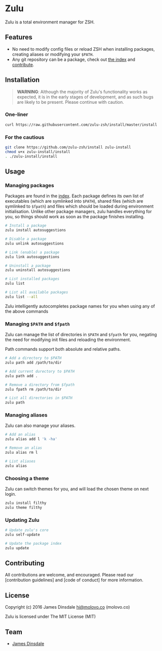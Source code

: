 # Zulu

Zulu is a total environment manager for ZSH.

## Features

* No need to modify config files or reload ZSH when installing packages, creating aliases or modifying your `$PATH`.
* Any git repository can be a package, check out [the index](//github.com/zulu-zsh/index) and [contribute](//github.com/zulu-zsh/zulu/blob/master/CONTRIBUTING.md).

## Installation

> **WARNING**: Although the majority of Zulu's functionality works as expected, it is in the early stages of development, and as such bugs are likely to be present. Please continue with caution.

### One-liner

```sh
curl https://raw.githubusercontent.com/zulu-zsh/install/master/install | zsh && zsh
```

### For the cautious

```sh
git clone https://github.com/zulu-zsh/install zulu-install
chmod u+x zulu-install/install
. ./zulu-install/install
```

## Usage

### Managing packages

Packages are found in the [index](//github.com/zulu-zsh/index). Each package defines its own list of executables (which are symlinked into `$PATH`), shared files (which are symlinked to `$fpath`) and files which should be loaded during environment initialisation. Unlike other package managers, zulu handles everything for you, so things should work as soon as the package finishes installing.

```sh
# Install a package
zulu install autosuggestions

# Disable a package
zulu unlink autosuggestions

# Link (enable) a package
zulu link autosuggestions

# Uninstall a package
zulu uninstall autosuggestions

# List installed packages
zulu list

# List all available packages
zulu list --all
```

Zulu intelligently autocompletes package names for you when using any of the above commands

### Managing `$PATH` and `$fpath`

Zulu can manage the list of directories in `$PATH` and `$fpath` for you, negating the need for modifying init files and reloading the environment.

Path commands support both absolute and relative paths.

```sh
# Add a directory to $PATH
zulu path add /path/to/dir

# Add current durectory to $PATH
zulu path add .

# Remove a directory from $fpath
zulu fpath rm /path/to/dir

# List all directories in $PATH
zulu path
```

### Managing aliases

Zulu can also manage your aliases.

```sh
# Add an alias
zulu alias add l 'k -ha'

# Remove an alias
zulu alias rm l

# List aliases
zulu alias
```

### Choosing a theme

Zulu can switch themes for you, and will load the chosen theme on next login.

```sh
zulu install filthy
zulu theme filthy
```

### Updating Zulu

```sh
# Update zulu's core
zulu self-update

# Update the package index
zulu update
```

## Contributing

All contributions are welcome, and encouraged. Please read our [contribution guidelines] and [code of conduct] for more information.

## License

Copyright (c) 2016 James Dinsdale <hi@molovo.co> (molovo.co)

Zulu is licensed under The MIT License (MIT)

## Team

* [James Dinsdale](http://molovo.co)
